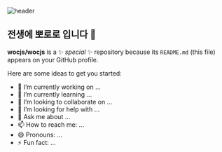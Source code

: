 ![header](https://capsule-render.vercel.app/api?type=waving&color=auto&height=300&section=header&text=Hi%20there&fontSize=90)
## 전생에 뽀로로 입니다 👋

**wocjs/wocjs** is a ✨ _special_ ✨ repository because its `README.md` (this file) appears on your GitHub profile.

Here are some ideas to get you started:

- 🔭 I’m currently working on ...
- 🌱 I’m currently learning ...
- 👯 I’m looking to collaborate on ...
- 🤔 I’m looking for help with ...
- 💬 Ask me about ...
- 📫 How to reach me: ...
- 😄 Pronouns: ...
- ⚡ Fun fact: ...
